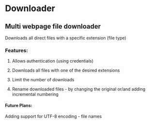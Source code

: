 # Downloader

## Multi webpage file downloader

Downloads all direct files with a specific extension (file type)

### Features:

1) Allows authentication (using credentials)

2) Downloads all files with one of the desired extensions

3) Limit the number of downloads

4) Rename downloaded files - by changing the original or/and adding incremental numbering

#### Future Plans:

Adding support for UTF-8 encoding - file names
